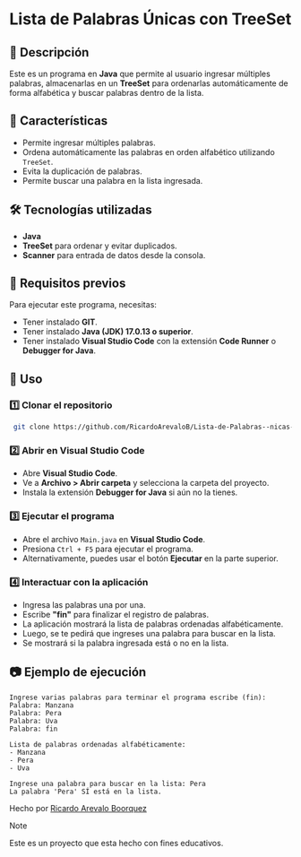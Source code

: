 # Lista de Palabras Únicas con TreeSet


## 📝 Descripción
Este es un programa en **Java** que permite al usuario ingresar múltiples palabras, almacenarlas en un **TreeSet** para ordenarlas automáticamente de forma alfabética y buscar palabras dentro de la lista.

## 🚀 Características
- Permite ingresar múltiples palabras.
- Ordena automáticamente las palabras en orden alfabético utilizando `TreeSet`.
- Evita la duplicación de palabras.
- Permite buscar una palabra en la lista ingresada.

## 🛠️ Tecnologías utilizadas
- **Java**
- **TreeSet** para ordenar y evitar duplicados.
- **Scanner** para entrada de datos desde la consola.

## 📌 Requisitos previos
Para ejecutar este programa, necesitas:
- Tener instalado **GIT**.
- Tener instalado **Java (JDK) 17.0.13 o superior**.
- Tener instalado **Visual Studio Code** con la extensión **Code Runner** o **Debugger for Java**.

## 📖 Uso
### 1️⃣ Clonar el repositorio
```bash
 git clone https://github.com/RicardoArevaloB/Lista-de-Palabras--nicas-con-TreeSet.git
```

### 2️⃣ Abrir en Visual Studio Code
- Abre **Visual Studio Code**.
- Ve a **Archivo > Abrir carpeta** y selecciona la carpeta del proyecto.
- Instala la extensión **Debugger for Java** si aún no la tienes.

### 3️⃣ Ejecutar el programa
- Abre el archivo `Main.java` en **Visual Studio Code**.
- Presiona `Ctrl + F5` para ejecutar el programa.
- Alternativamente, puedes usar el botón **Ejecutar** en la parte superior.

### 4️⃣ Interactuar con la aplicación
- Ingresa las palabras una por una.
- Escribe **"fin"** para finalizar el registro de palabras.
- La aplicación mostrará la lista de palabras ordenadas alfabéticamente.
- Luego, se te pedirá que ingreses una palabra para buscar en la lista.
- Se mostrará si la palabra ingresada está o no en la lista.

## 📷 Ejemplo de ejecución
```
Ingrese varias palabras para terminar el programa escribe (fin):
Palabra: Manzana
Palabra: Pera
Palabra: Uva
Palabra: fin

Lista de palabras ordenadas alfabéticamente:
- Manzana
- Pera
- Uva

Ingrese una palabra para buscar en la lista: Pera
La palabra 'Pera' SÍ está en la lista.
```

Hecho por [Ricardo Arevalo Boorquez](https://github.com/RicardoArevaloB)

>[!NOTE]
>Este es un proyecto que esta hecho con fines educativos.

